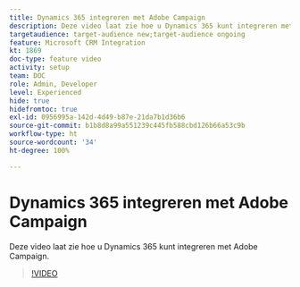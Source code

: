 ```yaml
---
title: Dynamics 365 integreren met Adobe Campaign
description: Deze video laat zie hoe u Dynamics 365 kunt integreren met Adobe Campaign.
targetaudience: target-audience new;target-audience ongoing
feature: Microsoft CRM Integration
kt: 1869
doc-type: feature video
activity: setup
team: DOC
role: Admin, Developer
level: Experienced
hide: true
hidefromtoc: true
exl-id: 0956995a-142d-4d49-b87e-21da7b1d36b6
source-git-commit: b1b8d8a99a551239c445fb588cbd126b66a53c9b
workflow-type: ht
source-wordcount: '34'
ht-degree: 100%

---
```


# Dynamics 365 integreren met Adobe Campaign

Deze video laat zie hoe u Dynamics 365 kunt integreren met Adobe Campaign.

>[!VIDEO](https://video.tv.adobe.com/v/23837?quality=12&learn=on)
